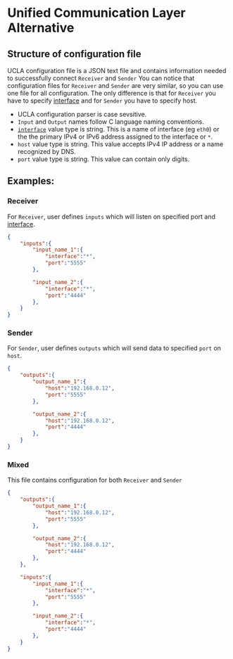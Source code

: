 # Unified Communication Layer Alternative
## Structure of configuration file
UCLA configuration file is a JSON text file and contains information needed to successfully connect `Receiver` and `Sender`
You can notice that configuration files for `Receiver` and `Sender` are very similar, so you can use one file for all configuration.
The only difference is that for `Receiver` you have to specify [interface](http://www.crossroads.io/1-0:xs-tcp) and for `Sender` you have to specify host.

* UCLA configuration parser is case sevsitive.
* `Input` and `Output` names follow C language naming conventions.
* [`interface`](http://www.crossroads.io/1-0:xs-tcp) value type is string. This is a name of interface (eg `eth0`) or the the primary IPv4 or IPv6 address assigned to the interface or `*`.
* `host` value type is string. This value accepts IPv4 IP address or a name recognized by DNS.
* `port` value type is string. This value can contain only digits.

## Examples:
### Receiver
For `Receiver`, user defines `inputs` which will listen on specified port and [interface](http://www.crossroads.io/1-0:xs-tcp).
``` JSON
{
    "inputs":{
        "input_name_1":{
            "interface":"*",
            "port":"5555"
        },

        "input_name_2":{
            "interface":"*",
            "port":"4444"
        },
    }
}
```

### Sender
For `Sender`, user defines `outputs` which will send data to specified `port` on `host`.
``` JSON
{
    "outputs":{
        "output_name_1":{
            "host":"192.168.0.12",
            "port":"5555"
        },

        "output_name_2":{
            "host":"192.168.0.12",
            "port":"4444"
        },
    }
}
```

### Mixed
This file contains configuration for both `Receiver` and `Sender`
``` JSON
{
    "outputs":{
        "output_name_1":{
            "host":"192.168.0.12",
            "port":"5555"
        },

        "output_name_2":{
            "host":"192.168.0.12",
            "port":"4444"
        },
    },

    "inputs":{
        "input_name_1":{
            "interface":"*",
            "port":"5555"
        },

        "input_name_2":{
            "interface":"*",
            "port":"4444"
        },
    }
}
```
